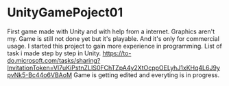 # UnityGamePoject01
First game made with Unity and with help from a internet. Graphics aren't my.
Game is still not done yet but it's playable. And it's only for commercial usage. I started this project to gain more experience in programming.
List of task i made step by step in Unity.
https://to-do.microsoft.com/tasks/sharing?InvitationToken=Vl7uKiPstnZLIS0FChTZpA4y2XtOcppOELyhJ1xKHq4L6J9ypvNk5-Bc44o6VBAoM
Game is getting edited and everyting is in progress.
